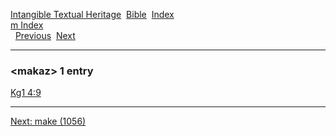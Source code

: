 [Intangible Textual Heritage](../../index)  [Bible](../index) 
[Index](index)   
[m Index](_m_)  
  [Previous](c07068)  [Next](c07070) 

------------------------------------------------------------------------

### &lt;makaz&gt; 1 entry

[Kg1 4:9](../kjv/kg1004.htm#009)  

------------------------------------------------------------------------

[Next: make (1056)](c07070)
